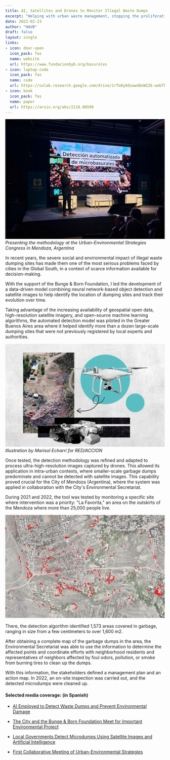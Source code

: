 ```yaml
---
title: AI, Satellites and Drones to Monitor Illegal Waste Dumps
excerpt: "Helping with urban waste management, stopping the proliferation of microdumps, and preventing them from consolidating."
date: 2022-02-23
author: "HAVB"
draft: false
layout: single
links:
- icon: door-open
  icon_pack: fas
  name: website
  url: https://www.fundacionbyb.org/basurales
- icon: laptop-code
  icon_pack: fas
  name: code
  url: https://colab.research.google.com/drive/1rToKykOzwwd8oWI2E-wobTkx7lbUrTeo?usp=sharing
- icon: book
  icon_pack: fas
  name: paper
  url: https://arxiv.org/abs/2110.08599
---
```

![](presentando_en_MDZ.jpeg)
_Presenting the methodology at the Urban-Environmental Strategies Congress in Mendoza, Argentina_

In recent years, the severe social and environmental impact of illegal waste dumping sites has made them one of the most serious problems faced by cities in the Global South, in a context of scarce information available for decision-making.

With the support of the Bunge & Born Foundation, I led the development of a data-driven model combining neural network-based object detection and satellite images to help identify the location of dumping sites and track their evolution over time.

Taking advantage of the increasing availability of geospatial open data, high-resolution satellite imagery, and open-source machine learning algorithms, the automated detection model was piloted in the Greater Buenos Aires area where it helped identify more than a dozen large-scale dumping sites that were not previously registered by local experts and authorities.

![](ilustracion.jpg)
_Illustration by Marisol Echarri for RED/ACCION_

Once tested, the detection methodology was refined and adapted to process ultra-high-resolution images captured by drones. This allowed its application in intra-urban contexts, where smaller-scale garbage dumps predominate and cannot be detected with satellite images. This capability proved crucial for the City of Mendoza (Argentina), where the system was applied in collaboration with the City's Environmental Secretariat. 

During 2021 and 2022, the tool was tested by monitoring a specific site where intervention was a priority: "La Favorita," an area on the outskirts of the Mendoza where more than 25,000 people live.

![](detected.jpg)

There, the detection algorithm identified 1,573 areas covered in garbage, ranging in size from a few centimeters to over 1,600 m2.

After obtaining a complete map of the garbage dumps in the area, the Environmental Secretariat was able to use the information to determine the affected points and coordinate efforts with neighborhood residents and representatives of neighbors affected by foul odors, pollution, or smoke from burning tires to clean up the dumps. 


With this information, the stakeholders defined a management plan and an action map. In 2022, an on-site inspection was carried out, and the detected microdumps were cleaned up.

#### Selected media coverage: (in Spanish)

- [AI Employed to Detect Waste Dumps and Prevent Environmental Damage](https://www.redaccion.com.ar/con-ia-detectan-microbasurales-para-prevenir-problemas-ambientales/)

- [The City and the Bunge & Born Foundation Meet for Important Environmental Project](https://ciudaddemendoza.gob.ar/2022/08/18/la-ciudad-y-la-fundacion-bunge-y-born-se-reunieron-por-importante-proyecto-ambiental/)

- [Local Governments Detect Microdumps Using Satellite Images and Artificial Intelligence](https://www.mascomunidad.org.ar/gobiernos-locales-detectan-basurales-con-inteligencia-artificial/)

- [First Collaborative Meeting of Urban-Environmental Strategies](https://infomendoza.info/y-ademas/primer-encuentro-colaborativo-de-estrategias-urbano-ambientales)
